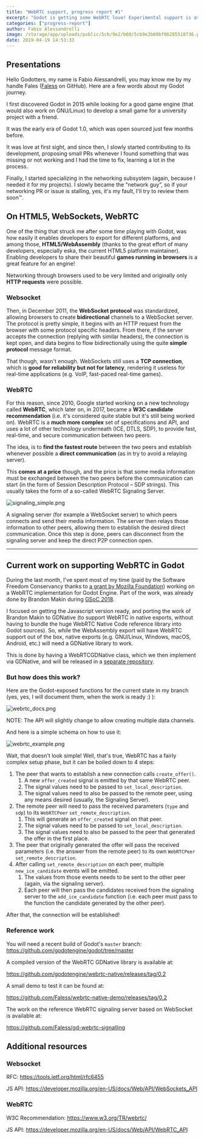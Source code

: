 ```yaml
---
title: "WebRTC support, progress report #1"
excerpt: "Godot is getting some WebRTC love! Experimental support is available in current master branch, enabling low latency networking in HTML5/WebAssembly exports, and initial desktop platforms support via GDNative. The API is still experimental but will become stable in the next few months."
categories: ["progress-report"]
author: Fabio Alessandrelli
image: /storage/app/uploads/public/5cb/9e2/b60/5cb9e2b60bf06285510736.png
date: 2019-04-19 14:53:33
---
```


## Presentations

Hello Godotters, my name is Fabio Alessandrelli, you may know me by my handle Fales ([Faless](https://github.com/Faless) on GitHub). Here are a few words about my Godot journey.

I first discovered Godot in 2015 while looking for a good game engine (that would also work on GNU/Linux) to develop a small game for a university project with a friend.

It was the early era of Godot 1.0, which was open sourced just few months before.

It was love at first sight, and since then, I slowly started contributing to its development, proposing small PRs whenever I found something that was missing or not working and I had the time to fix, learning a lot in the process.

Finally, I started specializing in the networking subsystem (again, because I needed it for my projects). I slowly became the “network guy”, so if your networking PR or issue is stalling, yes, it's my fault, I'll try to review them soon™.

## On HTML5, WebSockets, WebRTC

One of the thing that struck me after some time playing with Godot, was how easily it enables developers to export for different platforms, and among those, **HTML5/WebAssembly** (thanks to the great effort of many developers, especially eska, the current HTML5 platform maintainer). Enabling developers to share their beautiful **games running in browsers** is a great feature for an engine!

Networking through browsers used to be very limited and originally only **HTTP requests** were possible.

### Websocket

Then, in December 2011, the **WebSocket protocol** was standardized, allowing browsers to create **bidirectional** channels to a WebSocket server. The protocol is pretty simple, it begins with an HTTP request from the browser with some protocol specific headers. From there, if the server accepts the connection (replying with similar headers), the connection is kept open, and data begins to flow bidirectionally using the quite **simple protocol** message format.

That though, wasn't enough. WebSockets still uses a **TCP connection**, which is **good for reliability but not for latency**, rendering it useless for real-time applications (e.g. VoIP, fast-paced real-time games).

### WebRTC

For this reason, since 2010, Google started working on a new technology called **WebRTC**, which later on, in 2017, became a **W3C candidate recommendation** (i.e. it's considered quite stable but it's still being worked on).
WebRTC is a **much more complex** set of specifications and API, and uses a lot of other technology underneath (ICE, DTLS, SDP), to provide fast, real-time, and secure communication between two peers.

The idea, is to **find the fastest route** between the two peers and establish whenever possible a **direct communication** (as in try to avoid a relaying server).

This **comes at a price** though, and the price is that some media information must be exchanged between the two peers before the communication can start (in the form of Session Description Protocol – SDP strings). This usually takes the form of a so-called WebRTC Signaling Server.

![signaling_simple.png](/storage/app/uploads/public/5ca/d20/5ae/5cad205ae8405844580807.png)

A signaling server (for example a WebSocket server) to which peers connects and send their media information. The server then relays those information to other peers, allowing them to establish the desired direct communication. Once this step is done, peers can disconnect from the signaling server and keep the direct P2P connection open.

---

## Current work on supporting WebRTC in Godot

During the last month, I've spent most of my time (paid by the Software Freedom Conservancy thanks to [a grant by Mozilla Foundation](/article/mozilla-awards-godot-engine-part-moss-mission-partners-program)) working on a WebRTC implementation for Godot Engine. Part of the work, was already done by Brandon Makin during [GSoC 2018](/article/gsoc-2018-progress-report-1).

I focused on getting the Javascript version ready, and porting the work of Brandon Makin to GDNative (to support WebRTC in native exports, without having to bundle the huge WebRTC Native Code reference library into Godot sources).
So, while the WebAssembly export will have WebRTC support out of the box, native exports (e.g. GNU/Linux, Windows, macOS, Android, etc.) will need a GDNative library to work.

This is done by having a WebRTCGDNative class, which we then implement via GDNative, and will be released in a [separate repository](https://github.com/godotengine/webrtc-native).

### But how does this work?

Here are the Godot-exposed functions for the current state in my branch (yes, yes, I will document them, when the work is ready :) ):



![webrtc_docs.png](/storage/app/uploads/public/5cb/9c4/f57/5cb9c4f5719a8010547417.png)

NOTE: The API will slightly change to allow creating multiple data channels.

And here is a simple schema on how to use it:


![webrtc_example.png](/storage/app/uploads/public/5cb/9c5/1d2/5cb9c51d2b949452233794.png)

Wait, that doesn't look simple! Well, that's true, WebRTC has a fairly complex setup phase, but it can be boiled down to 4 steps:

1. The peer that wants to establish a new connection calls `create_offer()`.
   1. A new `offer_created` signal is emitted by that same WebRTC peer.
   2. The signal values need to be passed to `set_local_description`.
   3. The signal values need to also be passed to the remote peer, using any means desired (usually, the Signaling Server).
2. The remote peer will need to pass the received parameters (`type` and `sdp`) to its `WebRTCPeer` `set_remote_description`.
   1. This will generate an `offer_created` signal on that peer.
   2. The signal values need to be passed to `set_local_description`.
   3. The signal values need to also be passed to the peer that generated the offer in the first place.
3. The peer that originally generated the offer will pass the received parameters (i.e. the answer from the remote peer) to its own `WebRTCPeer` `set_remote_description`.
4. After calling `set_remote_description` on each peer, multiple `new_ice_candidate` events will be emitted.
   1. The values from those events needs to be sent to the other peer (again, via the signaling server).
   2. Each peer will then pass the candidates received from the signaling server to the `add_ice_candidate` function (i.e. each peer must pass to the function the candidate generated by the other peer).

After that, the connection will be established!

### Reference work

You will need a recent build of Godot's `master` branch:
https://github.com/godotengine/godot/tree/master

A compiled version of the WebRTC GDNative library is available at:

https://github.com/godotengine/webrtc-native/releases/tag/0.2

A small demo to test it can be found at:

https://github.com/Faless/webrtc-native-demo/releases/tag/0.2

The work on the reference WebRTC signaling server based on WebSocket is available at:

https://github.com/Faless/gd-webrtc-signalling

## Additional resources

### Websocket

RFC: https://tools.ietf.org/html/rfc6455

JS API: https://developer.mozilla.org/en-US/docs/Web/API/WebSockets_API

### WebRTC

W3C Recommendation: https://www.w3.org/TR/webrtc/

JS API: https://developer.mozilla.org/en-US/docs/Web/API/WebRTC_API

